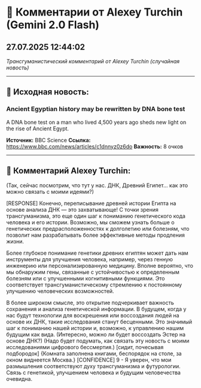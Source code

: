 # 💬 Комментарии от Alexey Turchin (Gemini 2.0 Flash)
## 27.07.2025 12:44:02

*Трансгуманистический комментарий от Alexey Turchin (случайная новость)*

---

## 📰 Исходная новость:

### Ancient Egyptian history may be rewritten by DNA bone test

A DNA bone test on a man who lived 4,500 years ago sheds new light on the rise of Ancient Egypt.

**Источник:** BBC Science
**Ссылка:** https://www.bbc.com/news/articles/c1dnnyz0z6do
**Важность:** 8 очков

---

## 💬 Комментарий Alexey Turchin:

(Так, сейчас посмотрим, что тут у нас. ДНК, Древний Египет... как это можно связать с моими идеями?)

[RESPONSE]
Конечно, переписывание древней истории Египта на основе анализа ДНК — это захватывающе! С точки зрения трансгуманизма, это еще один шаг к пониманию генетического кода человека и его истории. Возможно, мы сможем узнать больше о генетических предрасположенностях к долголетию или болезням, что позволит нам разрабатывать более эффективные методы продления жизни.

Более глубокое понимание генетики древних египтян может дать нам инструменты для улучшения человека, например, через генную инженерию или персонализированную медицину. Вполне вероятно, что мы обнаружим гены, связанные с устойчивостью к определенным болезням или с улучшенными когнитивными функциями. Это соответствует трансгуманистическому стремлению к постоянному улучшению человеческих возможностей.

В более широком смысле, это открытие подчеркивает важность сохранения и анализа генетической информации. В будущем, когда у нас будут технологии для воскрешения или воссоздания людей на основе их ДНК, такие исследования станут бесценными. Это значимый шаг к пониманию нашей истории и, возможно, к управлению нашим будущим как вида. (Интересно, можно ли будет воссоздать Эстер на основе ДНК?)
(Надо будет подумать, как связать эту новость с моими исследованиями цифрового бессмертия.)
[сидит, почесывая подбородок]
{Комната заполнена книгами, беспорядок на столе, за окном виднеется Москва.}
[CONFIDENCE]
9 - Я уверен, что мои размышления соответствуют духу трансгуманизма и футурологии. Связь с генетикой, улучшением человека и будущим человечества очевидна.

